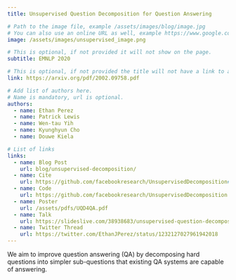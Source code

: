 ```yaml
---
title: Unsupervised Question Decomposition for Question Answering

# Path to the image file, example /assets/images/blog/image.jpg
# You can also use an online URL as well, example https://www.google.com/image.jpg
image: /assets/images/unsupervised_image.png

# This is optional, if not provided it will not show on the page.
subtitle: EMNLP 2020

# This is optional, if not provided the title will not have a link to anywhere
link: https://arxiv.org/pdf/2002.09758.pdf

# Add list of authors here.
# Name is mandatory, url is optional.
authors:
  - name: Ethan Perez
  - name: Patrick Lewis
  - name: Wen-tau Yih
  - name: Kyunghyun Cho
  - name: Douwe Kiela

# List of links
links:
  - name: Blog Post
    url: blog/unsupervised-decomposition/
  - name: Cite
    url: https://github.com/facebookresearch/UnsupervisedDecomposition#citation
  - name: Code
    url: https://github.com/facebookresearch/UnsupervisedDecomposition
  - name: Poster
    url: /assets/pdfs/UQD4QA.pdf
  - name: Talk
    url: https://slideslive.com/38938683/unsupervised-question-decomposition-for-question-answering
  - name: Twitter Thread
    url: https://twitter.com/EthanJPerez/status/1232127027961942018
---
```


<!--Abstract-->

We aim to improve question answering (QA) by decomposing hard questions into simpler sub-questions that existing QA systems are capable of answering. 
